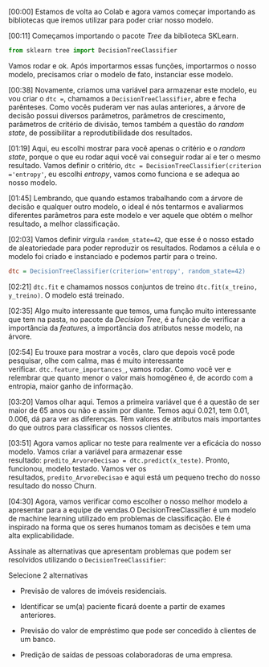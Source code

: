 [00:00] Estamos de volta ao Colab e agora vamos começar importando as bibliotecas que iremos utilizar para poder criar nosso modelo.

[00:11] Começamos importando o pacote _Tree_ da biblioteca SKLearn.

```javascript
from sklearn tree import DecisionTreeClassifier
```

Vamos rodar e ok. Após importarmos essas funções, importarmos o nosso modelo, precisamos criar o modelo de fato, instanciar esse modelo.

[00:38] Novamente, criamos uma variável para armazenar este modelo, eu vou criar o `dtc =`, chamamos a `DecisionTreeClassifier`, abre e fecha parênteses. Como vocês puderam ver nas aulas anteriores, a árvore de decisão possui diversos parâmetros, parâmetros de crescimento, parâmetros de critério de divisão, temos também a questão do _random state_, de possibilitar a reprodutibilidade dos resultados.

[01:19] Aqui, eu escolhi mostrar para você apenas o critério e o _random state_, porque o que eu rodar aqui você vai conseguir rodar aí e ter o mesmo resultado. Vamos definir o critério, `dtc = DecisionTreeClassifier(criterion ='entropy'`, eu escolhi _entropy_, vamos como funciona e se adequa ao nosso modelo.

[01:45] Lembrando, que quando estamos trabalhando com a árvore de decisão e qualquer outro modelo, o ideal é nós tentarmos e avaliarmos diferentes parâmetros para este modelo e ver aquele que obtém o melhor resultado, a melhor classificação.

[02:03] Vamos definir vírgula `random_state=42`, que esse é o nosso estado de aleatoriedade para poder reproduzir os resultados. Rodamos a célula e o modelo foi criado e instanciado e podemos partir para o treino.

```ini
dtc = DecisionTreeClassifier(criterion='entropy', random_state=42)
```

[02:21] `dtc.fit` e chamamos nossos conjuntos de treino `dtc.fit(x_treino, y_treino)`. O modelo está treinado.

[02:35] Algo muito interessante que temos, uma função muito interessante que tem na pasta, no pacote da _Decision Tree_, é a função de verificar a importância da _features_, a importância dos atributos nesse modelo, na árvore.

[02:54] Eu trouxe para mostrar a vocês, claro que depois você pode pesquisar, olhe com calma, mas é muito interessante verificar. `dtc.feature_importances_`, vamos rodar. Como você ver e relembrar que quanto menor o valor mais homogêneo é, de acordo com a entropia, maior ganho de informação.

[03:20] Vamos olhar aqui. Temos a primeira variável que é a questão de ser maior de 65 anos ou não e assim por diante. Temos aqui 0.021, tem 0.01, 0.006, dá para ver as diferenças. Têm valores de atributos mais importantes do que outros para classificar os nossos clientes.

[03:51] Agora vamos aplicar no teste para realmente ver a eficácia do nosso modelo. Vamos criar a variável para armazenar esse resultado: `predito_ArvoreDecisao = dtc.predict(x_teste)`. Pronto, funcionou, modelo testado. Vamos ver os resultados, `predito_ArvoreDecisao` e aqui está um pequeno trecho do nosso resultado do nosso Churn.

[04:30] Agora, vamos verificar como escolher o nosso melhor modelo a apresentar para a equipe de vendas.O DecisionTreeClassifier é um modelo de machine learning utilizado em problemas de classificação. Ele é inspirado na forma que os seres humanos tomam as decisões e tem uma alta explicabilidade.

Assinale as alternativas que apresentam problemas que podem ser resolvidos utilizando o `DecisionTreeClassifier`:

Selecione 2 alternativas

-   Previsão de valores de imóveis residenciais.
    
-   Identificar se um(a) paciente ficará doente a partir de exames anteriores.
    
-   Previsão do valor de empréstimo que pode ser concedido à clientes de um banco.
    
-   Predição de saídas de pessoas colaboradoras de uma empresa.